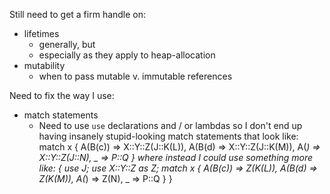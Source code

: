 
Still need to get a firm handle on:

- lifetimes
  - generally, but
  - especially as they apply to heap-allocation
- mutability
  - when to pass mutable v. immutable references

Need to fix the way I use:

- match statements
  - Need to use `use` declarations and / or lambdas so I don't end up
    having insanely stupid-looking match statements that look like:
    match x {
      A(B(c)) => X::Y::Z(J::K(L)),
      A(B(d) => X::Y::Z(J::K(M)),
      A(_) => X::Y::Z(J::N),
      _ => P::Q
    }
    where instead I could use something more like:
    {
      use J; use X::Y::Z as Z;
      match x {
        A(B(c)) => Z(K(L)),
        A(B(d) => Z(K(M)),
        A(_) => Z(N),
        _ => P::Q
      }
    }


